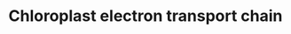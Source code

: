 ---
annotations:
- id: PW:0000034
  parent: classic metabolic pathway
  type: Pathway Ontology
  value: electron transport chain pathway
- id: PW:0000002
  parent: classic metabolic pathway
  type: Pathway Ontology
  value: classic metabolic pathway
authors:
- Anwesha
- Sbohler
- MaintBot
- Jmelius
- Ariutta
description: This plant pathway represents the photosynthetic electron transport chain
  (chloroplast). Ligh is absorbed by photosystem II and electrons are released and
  transported through the chain and finally used by ferredoxin NADP+ reductase to
  reduce NADP+ into NADPH. The electron transport generates a proteom gradient that
  powers an ATPase to generate ATP. Both NADPH and ATP produced by this process are
  mostly used by the Calvin cycle (WP2860).
last-edited: 2016-08-23
organisms:
- Populus trichocarpa
redirect_from:
- /index.php/Pathway:WP2861
- /instance/WP2861
- /instance/WP2861_rr89174
revision: r89174
schema-jsonld:
- '@context': https://schema.org/
  '@id': https://wikipathways.github.io/pathways/WP2861.html
  '@type': Dataset
  creator:
    '@type': Organization
    name: WikiPathways
  description: This plant pathway represents the photosynthetic electron transport
    chain (chloroplast). Ligh is absorbed by photosystem II and electrons are released
    and transported through the chain and finally used by ferredoxin NADP+ reductase
    to reduce NADP+ into NADPH. The electron transport generates a proteom gradient
    that powers an ATPase to generate ATP. Both NADPH and ATP produced by this process
    are mostly used by the Calvin cycle (WP2860).
  keywords:
  - ADP
  - ATP
  - ATPase beta
  - NADP+
  - NADPH
  - O2-evolving Enhancer
  - O2-evolving Enhancer 1
  - O2-evolving Enhancer 2
  - PSI reaction center subunit II
  - PSI reaction center subunit III
  - ferredoxin NADP + reductase
  - light harvesting complex I protein Lhca3
  - light-harvesting complex I protein Lhca1
  - light-harvesting complex II protein Lhcb1
  license: CC0
  name: Chloroplast electron transport chain
seo: CreativeWork
title: Chloroplast electron transport chain
wpid: WP2861
---